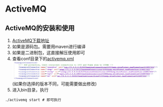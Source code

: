# ActiveMQ

## ActiveMQ的安装和使用

  1. [ActiveMQ下载地址](http://activemq.apache.org/ )
  2. 如果是源码包。需要用maven进行编译
  3. 如果是二进制包，这直接解压使用即可
  4. 查看conf目录下的[activemq.xml](../files/activemq.xml)
  ![transport.jpg](../images/transport.jpg)(如果你选择的版本不同，可能需要做出修改)
  5. 进入bin目录，执行
  ```shell
  ./activemq start # 即可执行
  ```
